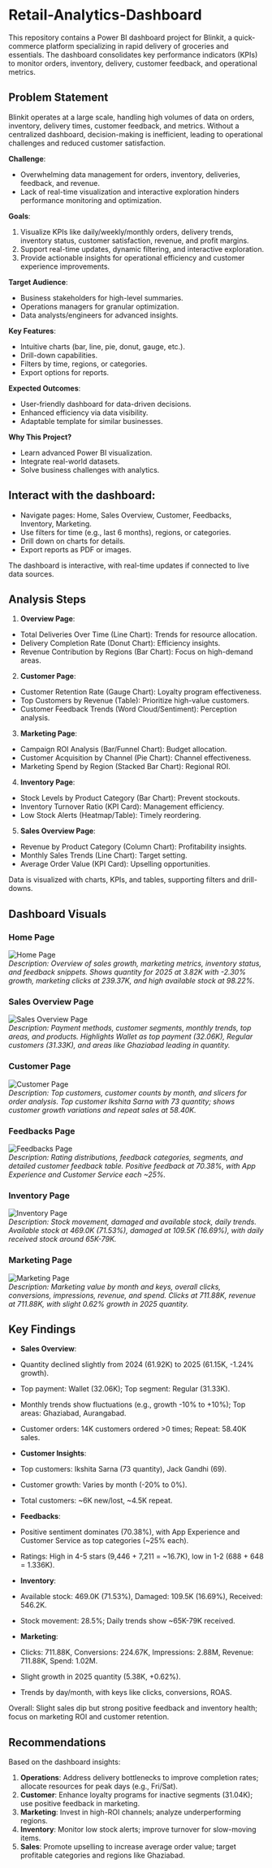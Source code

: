 # Retail-Analytics-Dashboard

This repository contains a Power BI dashboard project for Blinkit, a quick-commerce platform specializing in rapid delivery of groceries and essentials. The dashboard consolidates key performance indicators (KPIs) to monitor orders, inventory, delivery, customer feedback, and operational metrics. 

## Problem Statement

Blinkit operates at a large scale, handling high volumes of data on orders, inventory, delivery times, customer feedback, and metrics. Without a centralized dashboard, decision-making is inefficient, leading to operational challenges and reduced customer satisfaction.

**Challenge**: 
- Overwhelming data management for orders, inventory, deliveries, feedback, and revenue.
- Lack of real-time visualization and interactive exploration hinders performance monitoring and optimization.

**Goals**:
1. Visualize KPIs like daily/weekly/monthly orders, delivery trends, inventory status, customer satisfaction, revenue, and profit margins.
2. Support real-time updates, dynamic filtering, and interactive exploration.
3. Provide actionable insights for operational efficiency and customer experience improvements.

**Target Audience**:
- Business stakeholders for high-level summaries.
- Operations managers for granular optimization.
- Data analysts/engineers for advanced insights.

**Key Features**:
- Intuitive charts (bar, line, pie, donut, gauge, etc.).
- Drill-down capabilities.
- Filters by time, regions, or categories.
- Export options for reports.

**Expected Outcomes**:
- User-friendly dashboard for data-driven decisions.
- Enhanced efficiency via data visibility.
- Adaptable template for similar businesses.

**Why This Project?**
- Learn advanced Power BI visualization.
- Integrate real-world datasets.
- Solve business challenges with analytics.


## Interact with the dashboard:

- Navigate pages: Home, Sales Overview, Customer, Feedbacks, Inventory, Marketing.
- Use filters for time (e.g., last 6 months), regions, or categories.
- Drill down on charts for details.
- Export reports as PDF or images.

The dashboard is interactive, with real-time updates if connected to live data sources.

## Analysis Steps

1. **Overview Page**:
- Total Deliveries Over Time (Line Chart): Trends for resource allocation.
- Delivery Completion Rate (Donut Chart): Efficiency insights.
- Revenue Contribution by Regions (Bar Chart): Focus on high-demand areas.

2. **Customer Page**:
- Customer Retention Rate (Gauge Chart): Loyalty program effectiveness.
- Top Customers by Revenue (Table): Prioritize high-value customers.
- Customer Feedback Trends (Word Cloud/Sentiment): Perception analysis.

3. **Marketing Page**:
- Campaign ROI Analysis (Bar/Funnel Chart): Budget allocation.
- Customer Acquisition by Channel (Pie Chart): Channel effectiveness.
- Marketing Spend by Region (Stacked Bar Chart): Regional ROI.

4. **Inventory Page**:
- Stock Levels by Product Category (Bar Chart): Prevent stockouts.
- Inventory Turnover Ratio (KPI Card): Management efficiency.
- Low Stock Alerts (Heatmap/Table): Timely reordering.

5. **Sales Overview Page**:
- Revenue by Product Category (Column Chart): Profitability insights.
- Monthly Sales Trends (Line Chart): Target setting.
- Average Order Value (KPI Card): Upselling opportunities.

Data is visualized with charts, KPIs, and tables, supporting filters and drill-downs.

## Dashboard Visuals

### Home Page
![Home Page](./images/home_page.png)  
*Description: Overview of sales growth, marketing metrics, inventory status, and feedback snippets. Shows quantity for 2025 at 3.82K with -2.30% growth, marketing clicks at 239.37K, and high available stock at 98.22%.*

### Sales Overview Page
![Sales Overview Page](./images/sales_overview_page.png)  
*Description: Payment methods, customer segments, monthly trends, top areas, and products. Highlights Wallet as top payment (32.06K), Regular customers (31.33K), and areas like Ghaziabad leading in quantity.*

### Customer Page
![Customer Page](./images/customer_page.png)  
*Description: Top customers, customer counts by month, and slicers for order analysis. Top customer Ikshita Sarna with 73 quantity; shows customer growth variations and repeat sales at 58.40K.*

### Feedbacks Page
![Feedbacks Page](./images/feedbacks_page.png)  
*Description: Rating distributions, feedback categories, segments, and detailed customer feedback table. Positive feedback at 70.38%, with App Experience and Customer Service each ~25%.*

### Inventory Page
![Inventory Page](./images/inventory_page.png)  
*Description: Stock movement, damaged and available stock, daily trends. Available stock at 469.0K (71.53%), damaged at 109.5K (16.69%), with daily received stock around 65K-79K.*

### Marketing Page
![Marketing Page](./images/marketing_page.png)  
*Description: Marketing value by month and keys, overall clicks, conversions, impressions, revenue, and spend. Clicks at 711.88K, revenue at 711.88K, with slight 0.62% growth in 2025 quantity.*

## Key Findings

- **Sales Overview**:
- Quantity declined slightly from 2024 (61.92K) to 2025 (61.15K, -1.24% growth).
- Top payment: Wallet (32.06K); Top segment: Regular (31.33K).
- Monthly trends show fluctuations (e.g., growth -10% to +10%); Top areas: Ghaziabad, Aurangabad.
- Customer orders: 14K customers ordered >0 times; Repeat: 58.40K sales.

- **Customer Insights**:
- Top customers: Ikshita Sarna (73 quantity), Jack Gandhi (69).
- Customer growth: Varies by month (-20% to 0%).
- Total customers: ~6K new/lost, ~4.5K repeat.

- **Feedbacks**:
- Positive sentiment dominates (70.38%), with App Experience and Customer Service as top categories (~25% each).
- Ratings: High in 4-5 stars (9,446 + 7,211 = ~16.7K), low in 1-2 (688 + 648 = 1.336K).

- **Inventory**:
- Available stock: 469.0K (71.53%), Damaged: 109.5K (16.69%), Received: 546.2K.
- Stock movement: 28.5%; Daily trends show ~65K-79K received.

- **Marketing**:
- Clicks: 711.88K, Conversions: 224.67K, Impressions: 2.88M, Revenue: 711.88K, Spend: 1.02M.
- Slight growth in 2025 quantity (5.38K, +0.62%).
- Trends by day/month, with keys like clicks, conversions, ROAS.

Overall: Slight sales dip but strong positive feedback and inventory health; focus on marketing ROI and customer retention.

## Recommendations

Based on the dashboard insights:

1. **Operations**: Address delivery bottlenecks to improve completion rates; allocate resources for peak days (e.g., Fri/Sat).
2. **Customer**: Enhance loyalty programs for inactive segments (31.04K); use positive feedback in marketing.
3. **Marketing**: Invest in high-ROI channels; analyze underperforming regions.
4. **Inventory**: Monitor low stock alerts; improve turnover for slow-moving items.
5. **Sales**: Promote upselling to increase average order value; target profitable categories and regions like Ghaziabad.



